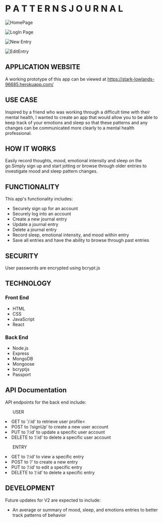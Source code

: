 <h1>P A T T E R N S  J O U R N A L</h1>

![HomePage](https://github.com/jessmichaud488/React-Capstone/blob/master/src/images/HomePage.png)

![LogIn Page](https://github.com/jessmichaud488/React-Capstone/blob/master/src/images/LogIn.png)

![New Entry](https://github.com/jessmichaud488/React-Capstone/blob/master/src/images/NewEntry.png)

![EditEntry](https://github.com/jessmichaud488/React-Capstone/blob/master/src/images/EditEntry.png)

<H2>APPLICATION WEBSITE</h2>
<p>A working prototype of this app can be viewed at <a href="https://stark-lowlands-96685.herokuapp.com/">https://stark-lowlands-96685.herokuapp.com/</a></p>

<h2>USE CASE</h2>
<p>Inspired by a friend who was working through a difficult time with their mental health, I wanted to create an app that would allow you to be able to keep track of your emotions and sleep so that these patterns and any changes can be communicated more clearly to a mental health professional.</p>

<h2>HOW IT WORKS</h2>
<p>Easily record thoughts, mood, emotional intensity and sleep on the go.Simply sign up and start jotting or browse through older entries to investigate mood and sleep pattern changes.</p>

<h2>FUNCTIONALITY</h2>
<p>This app's functionality includes:</p>
<ul>
	<li>Securely sign up for an account</li>
<li>Securely log into an account</li>
<li>Create a new journal entry</li>
<li>Update a journal entry</li>
<li>Delete a journal entry</li>
<li>Record sleep, emotional intensity, and mood within entry</li>
<li>Save all entries and have the ability to browse through past entries</li>
</ul>

<h2>SECURITY</h2>
<p>User passwords are encrypted using bcrypt.js</p>

<h2>TECHNOLOGY</h2>
<h3>Front End</h3>
<ul>
	<li>HTML</li>
	<li>CSS</li>
	<li>JavaScript</li>
	<li>React</li>
</ul>

<h3>Back End</h3>
<ul>
	<li>Node.js</li>
	<li>Express</li>
	<li>MongoDB</li>
	<li>Mongoose</li>
	<li>bcryptjs</li>
	<li>Passport</li>
</ul>

<h2>API Documentation</h2>
<p>API endpoints for the back end include:</p>
<ul>USER</ul>
<li>GET to '/:id' to retrieve user profile<</li>
<li>POST to ‘/signUp’ to create a new user account</li>
<li>PUT to ‘/:id’ to update a specific user account</li>
<li>DELETE to ‘/:id’ to delete a specific user account </li>

<ul>ENTRY</ul>
<li>GET to ‘/:id’ to view a specific entry</li>
<li>POST to ‘/’ to create a new entry</li>
<li>PUT to ‘/:id’ to edit a specific entry</li>
<li>DELETE to ‘/:id’ to delete a specific entry</li>

<h2>DEVELOPMENT</h2>
<p>Future updates for V2 are expected to include:</p>
<ul>
	<li>An average or summary of mood, sleep, and emotions entries to better track patterns of behavior</li> 
</ul>


